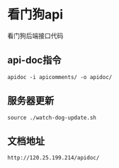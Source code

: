 # 看门狗api
看门狗后端接口代码

## api-doc指令
`apidoc -i apicomments/ -o apidoc/`

## 服务器更新
`source ./watch-dog-update.sh `

## 文档地址
`http://120.25.199.214/apidoc/`
